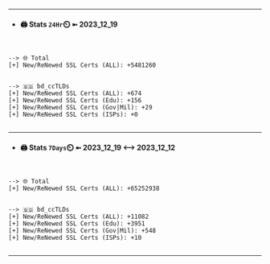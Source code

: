 

---
- #### 🖨️ **Stats** `24Hr`⏲️ ➼ 2023_12_19
```console


--> 🌐 Total
[+] New/ReNewed SSL Certs (ALL): +5481260


--> 🇧🇩 bd_ccTLDs
[+] New/ReNewed SSL Certs (ALL): +674
[+] New/ReNewed SSL Certs (Edu): +156
[+] New/ReNewed SSL Certs (Gov|Mil): +29
[+] New/ReNewed SSL Certs (ISPs): +0


```

---
- #### 🖨️ **Stats** `7Days`⏲️ ➼ 2023_12_19 <--> 2023_12_12
```console


--> 🌐 Total
[+] New/ReNewed SSL Certs (ALL): +65252938


--> 🇧🇩 bd_ccTLDs
[+] New/ReNewed SSL Certs (ALL): +11082
[+] New/ReNewed SSL Certs (Edu): +3951
[+] New/ReNewed SSL Certs (Gov|Mil): +548
[+] New/ReNewed SSL Certs (ISPs): +10


```

---

